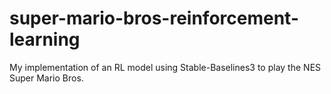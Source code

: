 # super-mario-bros-reinforcement-learning
My implementation of an RL model using Stable-Baselines3 to play the NES Super Mario Bros.

